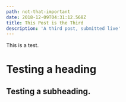 ```yaml
---
path: not-that-important
date: 2018-12-09T04:31:12.568Z
title: This Post is the Third
description: 'A third post, submitted live'
---
```

This is a test.

# Testing a heading

## Testing a subheading.
